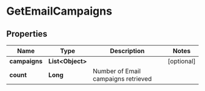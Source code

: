 
# GetEmailCampaigns

## Properties
Name | Type | Description | Notes
------------ | ------------- | ------------- | -------------
**campaigns** | **List&lt;Object&gt;** |  |  [optional]
**count** | **Long** | Number of Email campaigns retrieved | 



